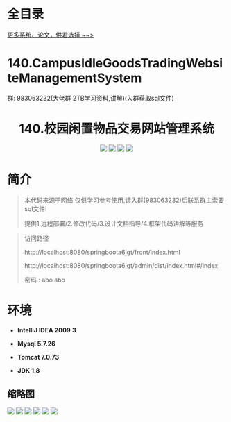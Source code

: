 # 全目录

[更多系统、论文，供君选择 ~~>](https://www.bitwise.net.cn)

# 140.CampusIdleGoodsTradingWebsiteManagementSystem

<p>群: 983063232(大佬群 2TB学习资料,讲解)(入群获取sql文件)</p>

<p><h1 align="center">140.校园闲置物品交易网站管理系统</h1></p>


<p align="center">
	<img src="https://img.shields.io/badge/jdk-1.8-orange.svg"/>
    <img src="https://img.shields.io/badge/springBoot-5.x-lightgrey.svg"/>
    <img src="https://img.shields.io/badge/vue-3.x-blue.svg"/>
    <img src="https://img.shields.io/badge/mysql-5.x-yellow.svg"/>
</p>

# 简介


> 本代码来源于网络,仅供学习参考使用,请入群(983063232)后联系群主索要sql文件!
>
> 提供1.远程部署/2.修改代码/3.设计文档指导/4.框架代码讲解等服务

>访问路径
>
> http://localhost:8080/springboota6jgt/front/index.html
>
> http://localhost:8080/springboota6jgt/admin/dist/index.html#/index
>
> 密码 : abo abo


# 环境

- <b>IntelliJ IDEA 2009.3</b>

- <b>Mysql 5.7.26</b>

- <b>Tomcat 7.0.73</b>

- <b>JDK 1.8</b>




## 缩略图

![](https://bitwise.oss-cn-heyuan.aliyuncs.com/2024/9/10/f11548ac-c546-4c51-a232-68d5e2f40719.png)
![](https://bitwise.oss-cn-heyuan.aliyuncs.com/2024/9/10/42c0f832-f3e9-439c-8502-b36d74088a07.png)
![](https://bitwise.oss-cn-heyuan.aliyuncs.com/2024/9/10/51930e8d-6b84-41f2-8185-35335862a4f3.png)
![](https://bitwise.oss-cn-heyuan.aliyuncs.com/2024/9/10/763d089c-61d1-4468-a125-3347db6b8e4e.png)
![](https://bitwise.oss-cn-heyuan.aliyuncs.com/2024/9/10/c5f2f848-80d4-49d2-84d3-fe99e572ad6d.png)
![](https://bitwise.oss-cn-heyuan.aliyuncs.com/2024/9/10/ad937d24-b23d-4cdb-98d6-7fb412a29dd8.png)


